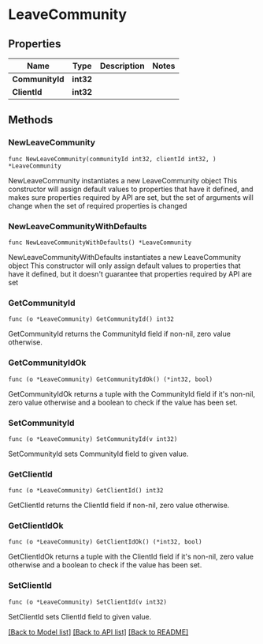 # LeaveCommunity

## Properties

Name | Type | Description | Notes
------------ | ------------- | ------------- | -------------
**CommunityId** | **int32** |  | 
**ClientId** | **int32** |  | 

## Methods

### NewLeaveCommunity

`func NewLeaveCommunity(communityId int32, clientId int32, ) *LeaveCommunity`

NewLeaveCommunity instantiates a new LeaveCommunity object
This constructor will assign default values to properties that have it defined,
and makes sure properties required by API are set, but the set of arguments
will change when the set of required properties is changed

### NewLeaveCommunityWithDefaults

`func NewLeaveCommunityWithDefaults() *LeaveCommunity`

NewLeaveCommunityWithDefaults instantiates a new LeaveCommunity object
This constructor will only assign default values to properties that have it defined,
but it doesn't guarantee that properties required by API are set

### GetCommunityId

`func (o *LeaveCommunity) GetCommunityId() int32`

GetCommunityId returns the CommunityId field if non-nil, zero value otherwise.

### GetCommunityIdOk

`func (o *LeaveCommunity) GetCommunityIdOk() (*int32, bool)`

GetCommunityIdOk returns a tuple with the CommunityId field if it's non-nil, zero value otherwise
and a boolean to check if the value has been set.

### SetCommunityId

`func (o *LeaveCommunity) SetCommunityId(v int32)`

SetCommunityId sets CommunityId field to given value.


### GetClientId

`func (o *LeaveCommunity) GetClientId() int32`

GetClientId returns the ClientId field if non-nil, zero value otherwise.

### GetClientIdOk

`func (o *LeaveCommunity) GetClientIdOk() (*int32, bool)`

GetClientIdOk returns a tuple with the ClientId field if it's non-nil, zero value otherwise
and a boolean to check if the value has been set.

### SetClientId

`func (o *LeaveCommunity) SetClientId(v int32)`

SetClientId sets ClientId field to given value.



[[Back to Model list]](../README.md#documentation-for-models) [[Back to API list]](../README.md#documentation-for-api-endpoints) [[Back to README]](../README.md)


